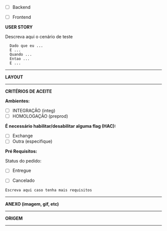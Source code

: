 - [ ] Backend

- [ ] Frontend

**USER STORY**

Descreva aqui o cenário de teste

      Dado que eu ...
      E ...
      Quando ...
      Entao ...
      E ...

----

**LAYOUT**


----

**CRITÉRIOS DE ACEITE**

**Ambientes:**

- [ ]  INTEGRAÇÃO (integ)
- [ ]  HOMOLOGAÇÃO (preprod)

**É necessário habilitar/desabilitar alguma flag (HAC):**

- [ ]  Exchange
- [ ]  Outra (especifique)

**Pré Requisitos:**

 Status do pedido:
 - [ ]  Entregue
 - [ ]  Cancelado


`Escreva aqui caso tenha mais requisitos`






----

**ANEXO (imagem, gif, etc)**

----

**ORIGEM**

----
